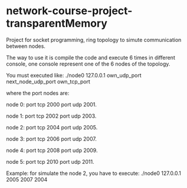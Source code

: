 # network-course-project-transparentMemory
Project for socket programming, ring topology to simute communication between nodes.

The way to use it is compile the code and execute 6 times in different console, one console represent one of the 6 nodes of the topology.

You must executed like:
./node0 127.0.0.1 own_udp_port next_node_udp_port own_tcp_port

where the port nodes are:

 node 0: port tcp 2000 port udp 2001.
 
 node 1: port tcp 2002 port udp 2003.

 node 2: port tcp 2004 port udp 2005.

 
 node 3: port tcp 2006 port udp 2007.

 
 node 4: port tcp 2008 port udp 2009.

 
 node 5: port tcp 2010 port udp 2011.


 Example: for simulate the node 2, you have to execute:
 ./node0 127.0.0.1 2005 2007 2004
